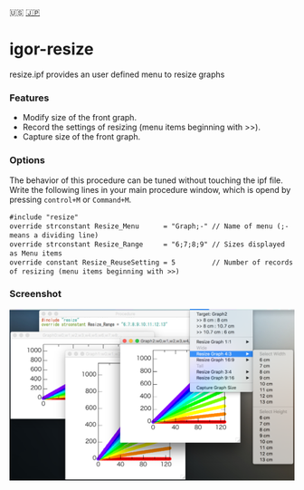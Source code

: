 :us: [:jp:](https://github.com/ryotako/igor-resize/wiki)

# igor-resize

resize.ipf provides an user defined menu to resize graphs

### Features
- Modify size of the front graph.
- Record the settings of resizing (menu items beginning with >>).
- Capture size of the front graph.

### Options
The behavior of this procedure can be tuned without touching the ipf file.
Write the following lines in your main procedure window, which is opend by pressing `control+M` or `Command+M`.
```
#include "resize"
override strconstant Resize_Menu      = "Graph;-" // Name of menu (;- means a dividing line)
override strconstant Resize_Range     = "6;7;8;9" // Sizes displayed as Menu items
override constant Resize_ReuseSetting = 5         // Number of records of resizing (menu items beginning with >>)
```

### Screenshot

![Screenshot](demo.png)
